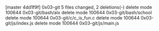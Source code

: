 [master 4dd1f9f] 0x03-git
 5 files changed, 2 deletions(-)
 delete mode 100644 0x03-git/bash/alx
 delete mode 100644 0x03-git/bash/school
 delete mode 100644 0x03-git/c/c_is_fun.c
 delete mode 100644 0x03-git/js/index.js
 delete mode 100644 0x03-git/js/main.js
